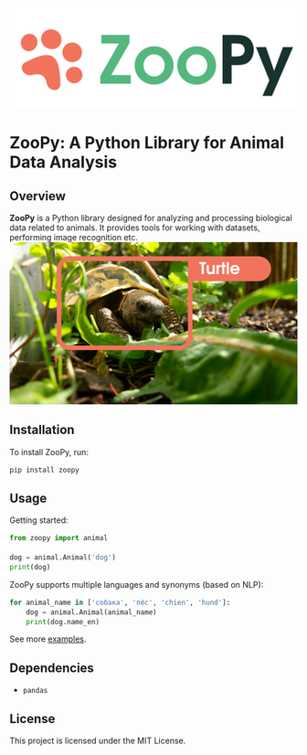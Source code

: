 ![logo](img/logo.png)
# ZooPy: A Python Library for Animal Data Analysis

## Overview
**ZooPy** is a Python library designed for analyzing and processing biological data related to animals. It provides tools for working with datasets, performing image recognition etc.
![turtle](img/turtle.png)           

## Installation
To install ZooPy, run:

```bash
pip install zoopy
```

## Usage
Getting started:

```python
from zoopy import animal

dog = animal.Animal('dog')
print(dog)
```

ZooPy supports multiple languages and synonyms (based on NLP):

```python
for animal_name in ['собака', 'пёс', 'chien', 'hund']:
    dog = animal.Animal(animal_name)
    print(dog.name_en)
```

See more [examples](examples/).

## Dependencies
- `pandas`

## License
This project is licensed under the MIT License.